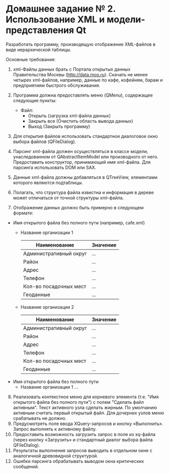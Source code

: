 # Домашнее задание № 2. Использование XML и модели-представления Qt

Разработать программу, производящую отображение XML-файлов в виде иерархической таблицы.

Основные требования:
1.	xml-Файлы данных брать с Портала открытых данных Правительства Москвы (http://data.mos.ru). 
    Скачать не менее четырех xml-файлов, например, данные по кафе, кофейням, барам и предприятиям быстрого обслуживания.

2.	Программа должна предоставлять меню (QMenu), содержащее следующие пункты:
    * Файл:
        + Открыть (загрузка xml-файла данных)
        + Закрыть все (Очистить область вывода данных)
        + Выход (Закрыть программу)

3.	Для открытия файлов использовать стандартное диалоговое окно выбора файлов (QFileDialog).
4.	Парсинг xml-файла должен осуществляться в классе модели, унаследованном от QAbstractItemModel или производного от него.
	Предоставить конструктор, принимающий имя xml-файла. Для парсинга использовать DOM или SAX.
5.	Данные xml-файла должны добавляться в QTreeView, элементами которого являются подтаблицы.
6.	Полагать, что структура файла известна и информация в дереве может отличаться от точной структуры xml-файла.
7.	Отображение данных должно быть примерно в следующем формате:

* Имя открытого файла без полного пути (например, cafe.xml)
    + Название организации 1
    
        | Наименование | Значение |
        | ------ | ------ |
        | Административный округ | ... |
        | Район | ... |
        | Адрес | ... |
        | Телефон | ... |
        | Кол-во посадочных мест | ... |
        | Геоданные | ... |
    + Название организации 2

        | Наименование | Значение |
        | ------ | ------ |
        | Административный округ | ... |
        | Район | ... |
        | Адрес | ... |
        | Телефон | ... |
        | Кол-во посадочных мест | ... |
        | Геоданные | ... |
* Имя открытого файла без полного пути
    + Название организации 1 ...

8.	Реализовать контекстное меню для корневого элемента (т.е. "Имя открытого файла без полного пути") с полем "Сделать файл активным".
    Текст активного узла сделать жирным. По умолчанию активным считать первый открытый файл. Для дочерних узлов меню срабатывать не должно.
9.	Предусмотреть поле ввода XQuery-запросов и кнопку «Выполнить». Запрос выполнять к активному файлу.
10. Предоставить возможность загрузить запрос в поле из xq-файла (через кнопку «Загрузить» и стандартный диалог выбора файла QFileDialog).
11. Результаты выполнения запросов выводить в отдельном окне с аналогичной древовидной структурой.
12.	Ошибки парсинга обрабатывать выводом окна критических сообщений.
